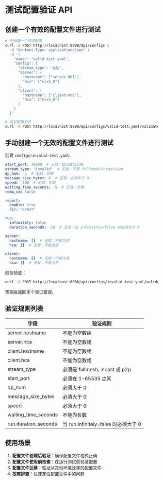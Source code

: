 # 测试配置验证 API

## 创建一个有效的配置文件进行测试

```bash
# 先创建一个测试配置
curl -X POST http://localhost:8080/api/configs \
  -H "Content-Type: application/json" \
  -d '{
    "name": "valid-test.yaml",
    "config": {
      "stream_type": "p2p",
      "server": {
        "hostname": ["server-001"],
        "hca": ["mlx5_0"]
      },
      "client": {
        "hostname": ["client-001"],
        "hca": ["mlx5_0"]
      }
    }
  }'

# 验证配置文件
curl -X POST http://localhost:8080/api/configs/valid-test.yaml/validate | jq
```

## 手动创建一个无效的配置文件进行测试

创建 `configs/invalid-test.yaml`:

```yaml
start_port: 70000  # 无效：超出端口范围
stream_type: "invalid"  # 无效：不是 fullmesh/incast/p2p
qp_num: -1  # 无效：负数
message_size_bytes: 0  # 无效：必须大于 0
speed: -100  # 无效：负数
waiting_time_seconds: -5  # 无效：负数
rdma_cm: false

report:
  enable: true
  dir: "/root"

run:
  infinitely: false
  duration_seconds: -10  # 无效：当 infinitely=false 时必须大于 0

server:
  hostname: []  # 无效：不能为空
  hca: []  # 无效：不能为空

client:
  hostname: []  # 无效：不能为空
  hca: []  # 无效：不能为空
```

然后验证：
```bash
curl -X POST http://localhost:8080/api/configs/invalid-test.yaml/validate | jq
```

预期会返回多个验证错误。

## 验证规则列表

| 字段 | 验证规则 |
|------|---------|
| server.hostname | 不能为空数组 |
| server.hca | 不能为空数组 |
| client.hostname | 不能为空数组 |
| client.hca | 不能为空数组 |
| stream_type | 必须是 fullmesh, incast 或 p2p |
| start_port | 必须在 1-65535 之间 |
| qp_num | 必须大于 0 |
| message_size_bytes | 必须大于 0 |
| speed | 必须大于 0 |
| waiting_time_seconds | 不能为负数 |
| run.duration_seconds | 当 run.infinitely=false 时必须大于 0 |

## 使用场景

1. **配置文件创建后验证**：确保配置文件格式正确
2. **配置文件使用前检查**：在运行测试前验证配置
3. **配置文件迁移**：验证从其他环境迁移的配置文件
4. **故障排查**：快速定位配置文件中的问题
